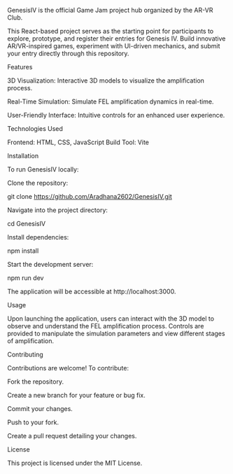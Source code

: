 GenesisIV is the official Game Jam project hub organized by the AR-VR Club. 

This React-based project serves as the starting point for participants to explore, prototype, and register their entries for Genesis IV. Build innovative AR/VR-inspired games, experiment with UI-driven mechanics, and submit your entry directly through this repository.

Features

3D Visualization: Interactive 3D models to visualize the amplification process.

Real-Time Simulation: Simulate FEL amplification dynamics in real-time.

User-Friendly Interface: Intuitive controls for an enhanced user experience.

Technologies Used

Frontend: HTML, CSS, JavaScript
Build Tool: Vite

Installation

To run GenesisIV locally:

Clone the repository:

git clone https://github.com/Aradhana2602/GenesisIV.git


Navigate into the project directory:

cd GenesisIV


Install dependencies:

npm install


Start the development server:

npm run dev


The application will be accessible at http://localhost:3000.

Usage

Upon launching the application, users can interact with the 3D model to observe and understand the FEL amplification process. Controls are provided to manipulate the simulation parameters and view different stages of amplification.

Contributing

Contributions are welcome! To contribute:

Fork the repository.

Create a new branch for your feature or bug fix.

Commit your changes.

Push to your fork.

Create a pull request detailing your changes.

License

This project is licensed under the MIT License.
